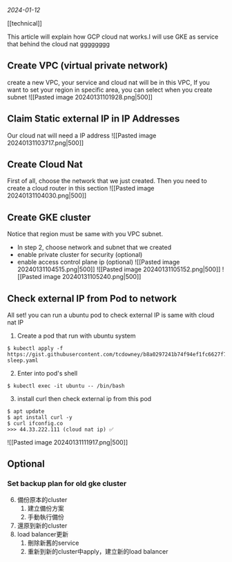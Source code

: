 *2024-01-12*

[[technical]]

This article will explain how GCP cloud nat works.I will use GKE as service that behind the cloud nat gggggggg
## Create VPC (virtual private network)
create a new VPC, your service and cloud nat will be in this VPC,
If you want to set your region in specific area, you can select when you create subnet
![[Pasted image 20240131101928.png|500]]
## Claim Static external IP in IP Addresses
Our cloud nat will need a IP address
![[Pasted image 20240131103717.png|500]]

## Create Cloud Nat
First of all, choose the network that we just created.
Then you need to create a cloud router in this section
![[Pasted image 20240131104030.png|500]]
## Create GKE cluster
Notice that region must be same with you VPC subnet.
- In step 2, choose network and subnet that we created
- enable private cluster for security (optional)
- enable access control plane ip (optional)
![[Pasted image 20240131104515.png|500]]
![[Pasted image 20240131105152.png|500]]
![[Pasted image 20240131105240.png|500]]

## Check external IP from Pod to network
All set! you can run a ubuntu pod to check external IP is same with cloud nat IP
1. Create a pod that run with ubuntu system
```shell
$ kubectl apply -f https://gist.githubusercontent.com/tcdowney/b8a0297241b74f94ef1fc6627f7ea69a/raw/eaae035f5adca37ca00d4a49f1c1958fe3db89e3/ubuntu-sleep.yaml
```
2. Enter into pod's shell
```shell
$ kubectl exec -it ubuntu -- /bin/bash
```
3. install curl then check external ip from this pod 
```shell
$ apt update
$ apt install curl -y
$ curl ifconfig.co
>>> 44.33.222.111 (cloud nat ip) ✅
```
![[Pasted image 20240131111917.png|500]]
## Optional
### Set backup plan for old gke cluster
6. 備份原本的cluster
	1. 建立備份方案
	2. 手動執行備份
7. 還原到新的cluster
8. load balancer更新
	1. 刪除新舊的service
	2. 重新到新的cluster中apply，建立新的load balancer

